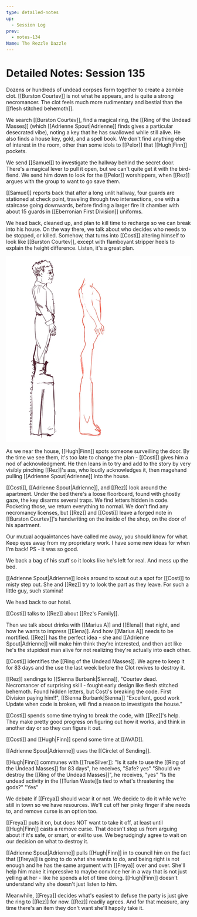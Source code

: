 ```yaml
---
type: detailed-notes
up:
  - Session Log
prev:
  - notes-134
Name: The Rezzle Dazzle
---
```

# Detailed Notes: Session 135

Dozens or hundreds of undead corpses form together to create a zombie clot. [[Burston Courtev]] is not what he appears, and is quite a strong necromancer. The clot feels much more rudimentary and bestial than the [[flesh stitched behemoth]]. 

We search [[Burston Courtev]], find a magical ring, the [[Ring of the Undead Masses]] (which [[Adrienne Spout|Adrienne]] finds gives a particular desecrated vibe), noting a key that he has swallowed while still alive. He also finds a house key, gold, and a spell book. We don't find anything else of interest in the room, other than some idols to [[Pelor]] that [[Hugh|Finn]] pockets.

We send [[Samuel]] to investigate the hallway behind the secret door. There's a magical lever to pull it open, but we can't quite get it with the bird-fiend. We send him down to look for the [[Pelor]] worshippers, when [[Rez]] argues with the group to want to go save them. 

[[Samuel]] reports back that after a long unlit hallway, four guards are stationed at check point, traveling through two intersections, one with a staircase going downwards, before finding a larger fire lit chamber with about 15 guards in [[Eberronian First Division]] uniforms. 

We head back, cleaned up, and plan to kill time to recharge so we can break into his house. On the way there, we talk about who decides who needs to be stopped, or killed. Somehow, that turns into [[Costi]] altering himself to look like [[Burston Courtev]], except with flamboyant stripper heels to explain the height difference. Listen, it's a great plan.

![](/assets/obsidian/Pasted%20image%2020250120214202.png)

As we near the house, [[Hugh|Finn]] spots someone surveilling the door. By the time we see them, it's too late to change the plan - [[Costi]] gives him a nod of acknowledgment. He then leans in to try and add to the story by very visibly pinching [[Rez]]'s ass, who loudly acknowledges it, then magehand pulling [[Adrienne Spout|Adrienne]] into the house. 

[[Costi]], [[Adrienne Spout|Adrienne]], and [[Rez]] look around the apartment. Under the bed there's a loose floorboard, found with ghostly gaze, the key disarms several traps. We find letters hidden in code. Pocketing those, we return everything to normal. We don't find any necromancy licenses, but  [[Rez]] and [[Costi]] leave a forged note in [[Burston Courtev]]'s handwriting on the inside of the shop, on the door of his apartment.

Our mutual acquaintances have called me away, you should know for what. Keep eyes away from my proprietary work. I have some new ideas for when I'm back! PS - it was so good.

We back a bag of his stuff so it looks like he's left for real. And mess up the bed. 

[[Adrienne Spout|Adrienne]] looks around to scout out a spot for [[Costi]] to misty step out. She and [[Rez]] try to look the part as they leave. For such a little guy, such stamina!

We head back to our hotel. 

[[Costi]] talks to [[Rez]] about [[Rez's Family]].

Then we talk about drinks with [[Marius A]] and [[Elena]] that night, and how he wants to impress [[Elena]]. And how [[Marius A]] needs to be mortified. [[Rez]] has the perfect idea - she and [[Adrienne Spout|Adrienne]] will make him think they're interested, and then act like he's the stupidest man alive for not realizing they're actually into each other. 

[[Costi]] identifies the [[Ring of the Undead Masses]]. We agree to keep it for 83 days and the use the last week before the Clot revives to destroy it. 

[[Rez]] sendings to [[Sienna Burbank|Sienna]], "Courtev dead. Necromancer of surprising skill - fought early design like flesh stitched behemoth. Found hidden letters, but Costi's breaking the code. First Division paying him!!", [[Sienna Burbank|Sienna]] "Excellent, good work Update when code is broken, will find a reason to investigate the house."

[[Costi]] spends some time trying to break the code, with [[Rez]]'s help. They make pretty good progress on figuring out how it works, and think in another day or so they can figure it out. 

[[Costi]] and [[Hugh|Finn]] spend some time at [[AVAD]]. 

[[Adrienne Spout|Adrienne]] uses the [[Circlet of Sending]].

[[Hugh|Finn]] communes with [[TrueSilver]]:
	"Is it safe to use the [[Ring of the Undead Masses]] for 83 days", he receives, "Safe? yes"
	"Should we destroy the [[Ring of the Undead Masses]]", he receives, "yes"
	"Is the undead activity in the [[Turian Waste]]s tied to what's threatening the gods?" "Yes"

We debate if [[Freya]] should wear it or not. We decide to do it while we're still in town so we have resources. We'll cut off her pinky finger if she needs to, and remove curse is an option too. 

[[Freya]] puts it on, but does NOT want to take it off, at least until [[Hugh|Finn]] casts a remove curse. That doesn't stop us from arguing about if it's safe, or smart, or evil to use. We begrudgingly agree to wait on our decision on what to destroy it. 

[[Adrienne Spout|Adrienne]] pulls [[Hugh|Finn]] in to council him on the fact that [[Freya]] is going to do what she wants to do, and being right is not enough and he has the same argument with [[Freya]] over and over. She'll help him make it impressive to maybe convince her in a way that is not just yelling at her - like he spends a lot of time doing. [[Hugh|Finn]] doesn't understand why she doesn't just listen to him.

Meanwhile, [[Freya]] decides what's easiest to defuse the party is just give the ring to [[Rez]] for now. [[Rez]] readily agrees. And for that measure, any time there's an item they don't want she'll happily take it. 








